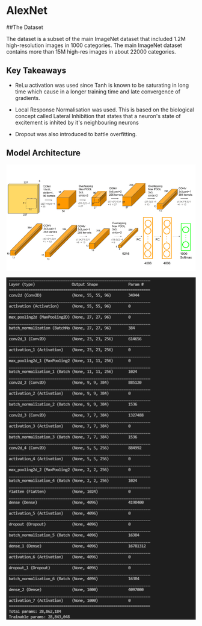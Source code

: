 # AlexNet

##The Dataset

The dataset is a subset of the main ImageNet dataset that included 1.2M high-resolution images in 1000 categories. The main ImageNet dataset contains more than 15M high-res images in about 22000 categories.

## Key Takeaways

* ReLu activation was used since Tanh is known to be saturating in long time which cause in a longer training time and late convergence of gradients.

* Local Response Normalisation was used. This is based on the biological concept called Lateral Inhibition that states that a neuron's state of excitement is inhited by it's neighbouring neurons

* Dropout was also introduced to battle overfitting.

## Model Architecture

![Arch](supplements/architecture.png)

![Arch](supplements/arch.png)
